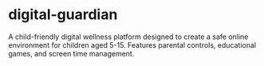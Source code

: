 # digital-guardian
 A child-friendly digital wellness platform designed to create a safe online environment for children aged 5-15. Features parental controls, educational games, and screen time management.
